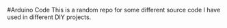 #Arduino Code
This is a random repo for some different source code I have used in different DIY projects.
